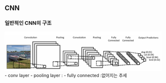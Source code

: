 ## CNN
### 일반적인 CNN의 구조
<img src=image/CNNnet.PNG>
- conv layer 
- pooling layer :
- fully connected :없어지는 추세
